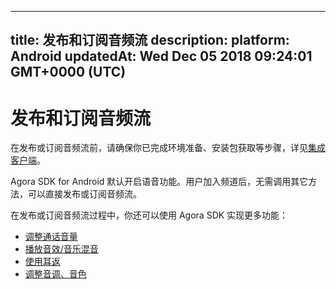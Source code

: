 
---
title: 发布和订阅音频流
description: 
platform: Android
updatedAt: Wed Dec 05 2018 09:24:01 GMT+0000 (UTC)
---
# 发布和订阅音频流
在发布或订阅音频流前，请确保你已完成环境准备、安装包获取等步骤，详见[集成客户端](../../cn/Voice/android_audio.md)。

Agora SDK for Android 默认开启语音功能。用户加入频道后，无需调用其它方法，可以直接发布或订阅音频流。

在发布或订阅音频流过程中，你还可以使用 Agora SDK 实现更多功能：
* [调整通话音量](../../cn/Voice/volume_android_auido.md)
* [播放音效/音乐混音](../../cn/Voice/effect_mixing_android_audio.md)
* [使用耳返](../../cn/Voice/in-ear_android_audio.md)
* [调整音调、音色](../../cn/Voice/voice_effect_android_audio.md)




